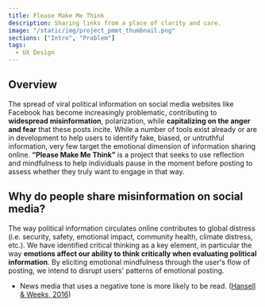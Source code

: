 ```yaml
---
title: Please Make Me Think
description: Sharing links from a place of clarity and care.
image: "/static/img/project_pmmt_thumbnail.png"
sections: ["Intro", "Problem"]
tags:
  - UX Design
---
```


## Overview

The spread of viral political information on social media websites like Facebook has become increasingly problematic, contributing to __widespread misinformation__, polarization, while __capitalizing on the anger and fear__ that these posts incite. While a number of tools exist already or are in development to help users to identify fake, biased, or untruthful information, very few target the emotional dimension of information sharing online. __“Please Make Me Think”__ is a project that seeks to use reflection and mindfulness to help individuals pause in the moment before posting to assess whether they truly want to engage in that way.

## Why do people share misinformation on social media?

The way political information circulates online contributes to global distress (i.e. security, safety, emotional impact, community health, climate distress, etc.). We have identified critical thinking as a key element, in particular the way __emotions affect our ability to think critically when evaluating political information__. By eliciting emotional mindfulness through the user's flow of posting, we intend to disrupt users' patterns of emotional posting.

- News media that uses a negative tone is more likely to be read. ([Hansell & Weeks, 2016](#))

